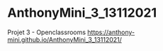 # AnthonyMini_3_13112021
Projet 3 - Openclassrooms
https://anthony-mini.github.io/AnthonyMini_3_13112021/
